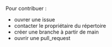 Pour contribuer :
- ouvrer une issue
- contacter le propriétaire du répertoire
- créer une branche à partir de main
- ouvrir une pull_request
